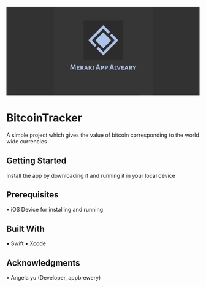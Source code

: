 ![](Documentation/logo.png)

# BitcoinTracker
A simple project which gives the value of bitcoin corresponding to the world wide currencies

## Getting Started

Install the app by downloading it and running it in your local device

## Prerequisites
•	iOS Device for installing and running


## Built With

•	Swift
•	Xcode

## Acknowledgments

•	Angela yu (Developer, appbrewery)
